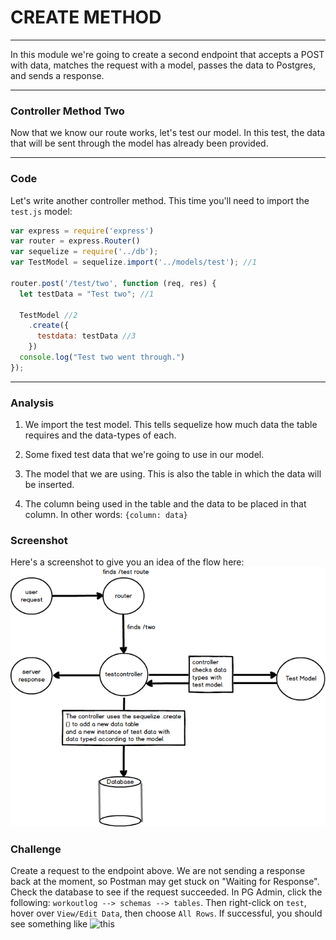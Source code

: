 # CREATE METHOD
---
In this module we're going to create a second endpoint that accepts a POST with data, matches the request with a model, passes the data to Postgres, and sends a response.

<hr />

### Controller Method Two
Now that we know our route works, let's test our model. In this test, the data that will be sent through the model has already been provided.
<hr>

### Code

Let's write another controller method. This time you'll need to import the `test.js` model:
```js
var express = require('express')
var router = express.Router()
var sequelize = require('../db');
var TestModel = sequelize.import('../models/test'); //1

router.post('/test/two', function (req, res) {
  let testData = "Test two"; //1

  TestModel //2
    .create({
      testdata: testData //3
    })
  console.log("Test two went through.")
});
```

<hr >

### Analysis
1. We import the test model. This tells sequelize how much data the table requires and the data-types of each.

1. Some fixed test data that we're going to use in our model.

2. The model that we are using. This is also the table in which the data will be inserted.
3. The column being used in the table and the data to be placed in that column. In other words: `{column: data}`

### Screenshot
Here's a screenshot to give you an idea of the flow here:
![screenshot](assets/02-post-test.png)

### Challenge
Create a request to the endpoint above. We are not sending a response back at the moment, so Postman may get stuck on "Waiting for Response". Check the database to see if the request succeeded. In PG Admin, click the following: `workoutlog --> schemas --> tables`. Then right-click on `test`, hover over `View/Edit Data`, then choose `All Rows`. If successful, you should see something like
![this](../assets/02-testdatapg.PNG)
